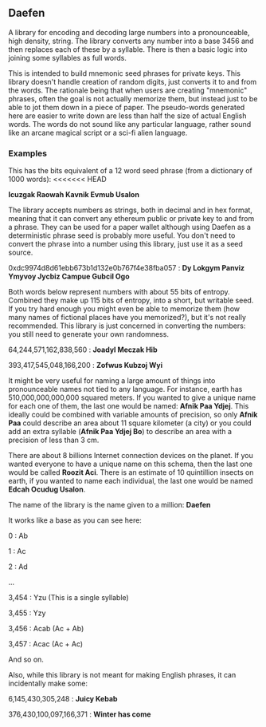Daefen
------

A library for encoding and decoding large numbers into a pronounceable, high density, string. The library converts any number into a base 3456 and then replaces each of these by a syllable. There is then a basic logic into joining some syllables as full words.  

This is intended to build mnemonic seed phrases for private keys. This library doesn't handle creation of random digits, just converts it to and from the words. The rationale being that when users are creating "mnemonic" phrases, often the goal is not actually memorize them, but instead just to be able to jot them down in a piece of paper. The pseudo-words generated here are easier to write down are less than half the size of actual English words. The words do not sound like any particular language, rather sound like an arcane magical script or a sci-fi alien language.

### Examples

This has the bits equivalent of a 12 word seed phrase (from a dictionary of 1000 words):
<<<<<<< HEAD

**Icuzgak Raowah Kavnik Evmub Usalon**

The library accepts numbers as strings, both in decimal and in hex format, meaning that it can convert any ethereum public or private key to and from  a phrase. They can be used for a paper wallet although using Daefen as a deterministic phrase seed is probably more useful. You don't need to convert the  phrase into a number using this library, just use it as a seed source.

0xdc9974d8d61ebb673b1d132e0b767f4e38fba057 : **Dy Lokgym Panviz Ymyvoy Jycbiz Campue Gubcil Ogo**

Both words below represent numbers with about 55 bits of entropy. Combined they make up 115 bits of entropy, into a short, but writable seed. If you try hard enough you might even be able to memorize them (how many names of fictional places have you memorized?), but it's not really recommended. This library is just concerned in converting the numbers: you still need to generate your own randomness.

64,244,571,162,838,560 : **Joadyl Meczak Hib**

393,417,545,048,166,200 : **Zofwus Kubzoj Wyi**

It might be very useful for naming a large amount of things into pronounceable names not tied to any language. For instance, earth has 510,000,000,000,000 squared meters. If you wanted to give a unique name for each one of them, the last one would be named: **Afnik Paa Ydjej**. This ideally could be combined with variable amounts of precision, so only **Afnik Paa** could describe an area about 11 square kilometer (a city) or you could add an extra syllable (**Afnik Paa Ydjej Bo**) to describe an area with a precision of less than 3 cm.

There are about 8 billions Internet connection devices on the planet. If you wanted everyone to have a unique name on this schema, then the last one would be called **Roozit Aci**. There is an estimate of 10 quintillion insects on earth, if you wanted to name each individual, the last one would be named **Edcah Ocudug Usalon**.

The name of the library is the name given to a million: **Daefen** 

It works like a base as you can see here:

0 : Ab

1 : Ac

2 : Ad

...

3,454 : Yzu (This is a single syllable)

3,455 : Yzy

3,456 : Acab (Ac + Ab)

3,457 : Acac (Ac + Ac)


And so on.

Also, while this library is not meant for making English phrases, it can incidentally make some:

6,145,430,305,248 : **Juicy Kebab** 

376,430,100,097,166,371 : **Winter has come** 

